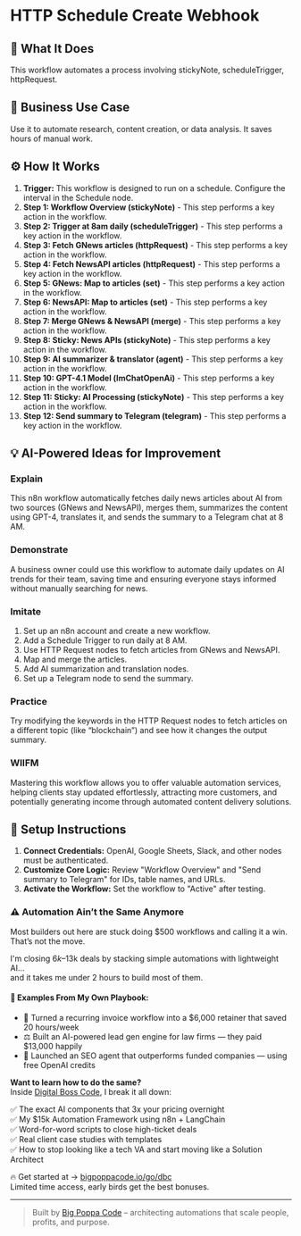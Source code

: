 # HTTP Schedule Create Webhook

## 🚀 What It Does
This workflow automates a process involving stickyNote, scheduleTrigger, httpRequest.

## 💼 Business Use Case
Use it to automate research, content creation, or data analysis. It saves hours of manual work.

## ⚙️ How It Works
1.  **Trigger:** This workflow is designed to run on a schedule. Configure the interval in the Schedule node.
2. **Step 1: Workflow Overview (stickyNote)** - This step performs a key action in the workflow.
3. **Step 2: Trigger at 8am daily (scheduleTrigger)** - This step performs a key action in the workflow.
4. **Step 3: Fetch GNews articles (httpRequest)** - This step performs a key action in the workflow.
5. **Step 4: Fetch NewsAPI articles (httpRequest)** - This step performs a key action in the workflow.
6. **Step 5: GNews: Map to articles (set)** - This step performs a key action in the workflow.
7. **Step 6: NewsAPI: Map to articles (set)** - This step performs a key action in the workflow.
8. **Step 7: Merge GNews & NewsAPI (merge)** - This step performs a key action in the workflow.
9. **Step 8: Sticky: News APIs (stickyNote)** - This step performs a key action in the workflow.
10. **Step 9: AI summarizer & translator (agent)** - This step performs a key action in the workflow.
11. **Step 10: GPT-4.1 Model (lmChatOpenAi)** - This step performs a key action in the workflow.
12. **Step 11: Sticky: AI Processing (stickyNote)** - This step performs a key action in the workflow.
13. **Step 12: Send summary to Telegram (telegram)** - This step performs a key action in the workflow.

## 💡 AI-Powered Ideas for Improvement
### Explain
This n8n workflow automatically fetches daily news articles about AI from two sources (GNews and NewsAPI), merges them, summarizes the content using GPT-4, translates it, and sends the summary to a Telegram chat at 8 AM.

### Demonstrate
A business owner could use this workflow to automate daily updates on AI trends for their team, saving time and ensuring everyone stays informed without manually searching for news.

### Imitate
1. Set up an n8n account and create a new workflow.
2. Add a Schedule Trigger to run daily at 8 AM.
3. Use HTTP Request nodes to fetch articles from GNews and NewsAPI.
4. Map and merge the articles.
5. Add AI summarization and translation nodes.
6. Set up a Telegram node to send the summary.

### Practice
Try modifying the keywords in the HTTP Request nodes to fetch articles on a different topic (like “blockchain”) and see how it changes the output summary.

### WIIFM
Mastering this workflow allows you to offer valuable automation services, helping clients stay updated effortlessly, attracting more customers, and potentially generating income through automated content delivery solutions.

## 🔧 Setup Instructions
1. **Connect Credentials:** OpenAI, Google Sheets, Slack, and other nodes must be authenticated.
2. **Customize Core Logic:** Review "Workflow Overview" and "Send summary to Telegram" for IDs, table names, and URLs.
3. **Activate the Workflow:** Set the workflow to "Active" after testing.

### ⚠️ Automation Ain’t the Same Anymore

Most builders out here are stuck doing $500 workflows and calling it a win.  
That’s not the move.  

I'm closing $6k–$13k deals by stacking simple automations with lightweight AI...  
and it takes me under 2 hours to build most of them.

#### 🧠 Examples From My Own Playbook:
- 🔁 Turned a recurring invoice workflow into a $6,000 retainer that saved 20 hours/week  
- ⚖️ Built an AI-powered lead gen engine for law firms — they paid $13,000 happily  
- 🚀 Launched an SEO agent that outperforms funded companies — using free OpenAI credits  

**Want to learn how to do the same?**  
Inside [Digital Boss Code](https://bigpoppacode.io/go/dbc), I break it all down:

✅ The exact AI components that 3x your pricing overnight  
✅ My $15k Automation Framework using n8n + LangChain  
✅ Word-for-word scripts to close high-ticket deals  
✅ Real client case studies with templates  
✅ How to stop looking like a tech VA and start moving like a Solution Architect  

🔥 Get started at → [bigpoppacode.io/go/dbc](https://bigpoppacode.io/go/dbc)  
Limited time access, early birds get the best bonuses.

---
> Built by [Big Poppa Code](https://bigpoppacode.io) – architecting automations that scale people, profits, and purpose.
